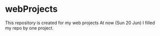 # webProjects
This repository is created for my web projects
At now (Sun 20 Jun) I filled my repo by one project.
